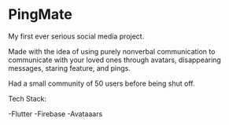 # PingMate

My first ever serious social media project.

Made with the idea of using purely nonverbal communication to communicate with your loved ones through avatars, disappearing messages, staring feature, and pings.

Had a small community of 50 users before being shut off.

Tech Stack: 

-Flutter
-Firebase
-Avataaars